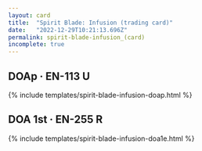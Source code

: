 ```yaml
---
layout: card
title:  "Spirit Blade: Infusion (trading card)"
date:   "2022-12-29T10:21:13.696Z"
permalink: spirit-blade-infusion_(card)
incomplete: true
---
```


## DOAp &middot; EN-113 U

{% include templates/spirit-blade-infusion-doap.html %}


## DOA 1st &middot; EN-255 R

{% include templates/spirit-blade-infusion-doa1e.html %}
